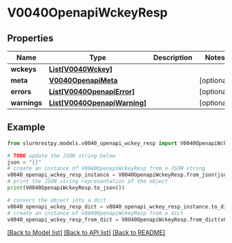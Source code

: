 # V0040OpenapiWckeyResp


## Properties

Name | Type | Description | Notes
------------ | ------------- | ------------- | -------------
**wckeys** | [**List[V0040Wckey]**](V0040Wckey.md) |  |
**meta** | [**V0040OpenapiMeta**](V0040OpenapiMeta.md) |  | [optional]
**errors** | [**List[V0040OpenapiError]**](V0040OpenapiError.md) |  | [optional]
**warnings** | [**List[V0040OpenapiWarning]**](V0040OpenapiWarning.md) |  | [optional]

## Example

```python
from slurmrestpy.models.v0040_openapi_wckey_resp import V0040OpenapiWckeyResp

# TODO update the JSON string below
json = "{}"
# create an instance of V0040OpenapiWckeyResp from a JSON string
v0040_openapi_wckey_resp_instance = V0040OpenapiWckeyResp.from_json(json)
# print the JSON string representation of the object
print(V0040OpenapiWckeyResp.to_json())

# convert the object into a dict
v0040_openapi_wckey_resp_dict = v0040_openapi_wckey_resp_instance.to_dict()
# create an instance of V0040OpenapiWckeyResp from a dict
v0040_openapi_wckey_resp_from_dict = V0040OpenapiWckeyResp.from_dict(v0040_openapi_wckey_resp_dict)
```
[[Back to Model list]](../README.md#documentation-for-models) [[Back to API list]](../README.md#documentation-for-api-endpoints) [[Back to README]](../README.md)


